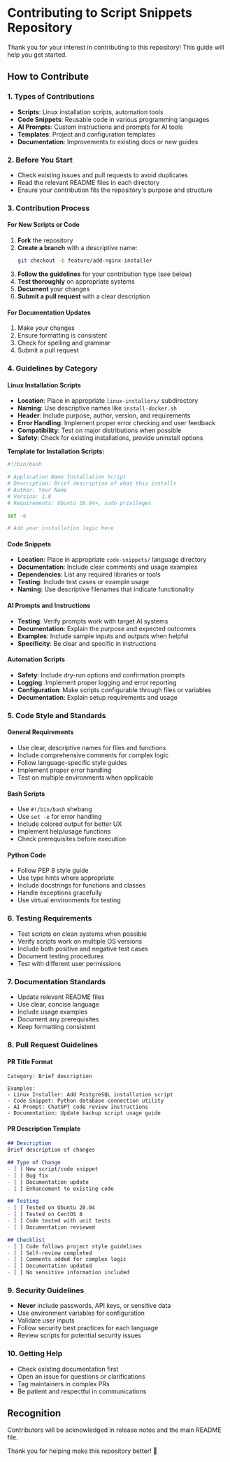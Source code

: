 # Contributing to Script Snippets Repository

Thank you for your interest in contributing to this repository! This guide will help you get started.

## How to Contribute

### 1. Types of Contributions
- **Scripts**: Linux installation scripts, automation tools
- **Code Snippets**: Reusable code in various programming languages
- **AI Prompts**: Custom instructions and prompts for AI tools
- **Templates**: Project and configuration templates
- **Documentation**: Improvements to existing docs or new guides

### 2. Before You Start
- Check existing issues and pull requests to avoid duplicates
- Read the relevant README files in each directory
- Ensure your contribution fits the repository's purpose and structure

### 3. Contribution Process

#### For New Scripts or Code
1. **Fork** the repository
2. **Create a branch** with a descriptive name:
   ```bash
   git checkout -b feature/add-nginx-installer
   ```
3. **Follow the guidelines** for your contribution type (see below)
4. **Test thoroughly** on appropriate systems
5. **Document** your changes
6. **Submit a pull request** with a clear description

#### For Documentation Updates
1. Make your changes
2. Ensure formatting is consistent
3. Check for spelling and grammar
4. Submit a pull request

### 4. Guidelines by Category

#### Linux Installation Scripts
- **Location**: Place in appropriate `linux-installers/` subdirectory
- **Naming**: Use descriptive names like `install-docker.sh`
- **Header**: Include purpose, author, version, and requirements
- **Error Handling**: Implement proper error checking and user feedback
- **Compatibility**: Test on major distributions when possible
- **Safety**: Check for existing installations, provide uninstall options

**Template for Installation Scripts:**
```bash
#!/bin/bash

# Application Name Installation Script
# Description: Brief description of what this installs
# Author: Your Name
# Version: 1.0
# Requirements: Ubuntu 18.04+, sudo privileges

set -e

# Add your installation logic here
```

#### Code Snippets
- **Location**: Place in appropriate `code-snippets/` language directory
- **Documentation**: Include clear comments and usage examples
- **Dependencies**: List any required libraries or tools
- **Testing**: Include test cases or example usage
- **Naming**: Use descriptive filenames that indicate functionality

#### AI Prompts and Instructions
- **Testing**: Verify prompts work with target AI systems
- **Documentation**: Explain the purpose and expected outcomes
- **Examples**: Include sample inputs and outputs when helpful
- **Specificity**: Be clear and specific in instructions

#### Automation Scripts
- **Safety**: Include dry-run options and confirmation prompts
- **Logging**: Implement proper logging and error reporting
- **Configuration**: Make scripts configurable through files or variables
- **Documentation**: Explain setup requirements and usage

### 5. Code Style and Standards

#### General Requirements
- Use clear, descriptive names for files and functions
- Include comprehensive comments for complex logic
- Follow language-specific style guides
- Implement proper error handling
- Test on multiple environments when applicable

#### Bash Scripts
- Use `#!/bin/bash` shebang
- Use `set -e` for error handling
- Include colored output for better UX
- Implement help/usage functions
- Check prerequisites before execution

#### Python Code
- Follow PEP 8 style guide
- Use type hints where appropriate
- Include docstrings for functions and classes
- Handle exceptions gracefully
- Use virtual environments for testing

### 6. Testing Requirements
- Test scripts on clean systems when possible
- Verify scripts work on multiple OS versions
- Include both positive and negative test cases
- Document testing procedures
- Test with different user permissions

### 7. Documentation Standards
- Update relevant README files
- Use clear, concise language
- Include usage examples
- Document any prerequisites
- Keep formatting consistent

### 8. Pull Request Guidelines

#### PR Title Format
```
Category: Brief description

Examples:
- Linux Installer: Add PostgreSQL installation script
- Code Snippet: Python database connection utility
- AI Prompt: ChatGPT code review instructions
- Documentation: Update backup script usage guide
```

#### PR Description Template
```markdown
## Description
Brief description of changes

## Type of Change
- [ ] New script/code snippet
- [ ] Bug fix
- [ ] Documentation update
- [ ] Enhancement to existing code

## Testing
- [ ] Tested on Ubuntu 20.04
- [ ] Tested on CentOS 8
- [ ] Code tested with unit tests
- [ ] Documentation reviewed

## Checklist
- [ ] Code follows project style guidelines
- [ ] Self-review completed
- [ ] Comments added for complex logic
- [ ] Documentation updated
- [ ] No sensitive information included
```

### 9. Security Guidelines
- **Never** include passwords, API keys, or sensitive data
- Use environment variables for configuration
- Validate user inputs
- Follow security best practices for each language
- Review scripts for potential security issues

### 10. Getting Help
- Check existing documentation first
- Open an issue for questions or clarifications
- Tag maintainers in complex PRs
- Be patient and respectful in communications

## Recognition
Contributors will be acknowledged in release notes and the main README file.

Thank you for helping make this repository better! 🎉

